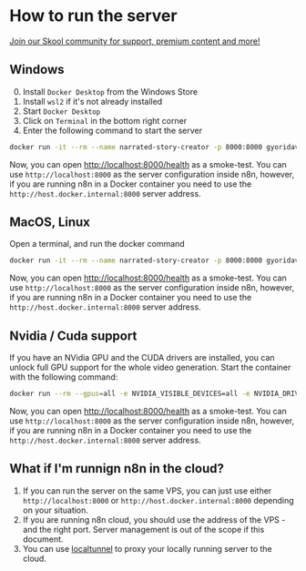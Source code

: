 # How to run the server

[Join our Skool community for support, premium content and more!](https://www.skool.com/ai-agents-az?gw9)

## Windows

0. Install `Docker Desktop` from the Windows Store
1. Install `wsl2` if it's not already installed
2. Start `Docker Desktop`
3. Click on `Terminal` in the bottom right corner
4. Enter the following command to start the server

```bash
docker run -it --rm --name narrated-story-creator -p 8000:8000 gyoridavid/narrated-story-creator:latest
```

Now, you can open [http://localhost:8000/health](http://localhost:8000/health) as a smoke-test.
You can use `http://localhost:8000` as the server configuration inside n8n, however, if you are running n8n in a Docker container you need to use the `http://host.docker.internal:8000` server address.

## MacOS, Linux

Open a terminal, and run the docker command

```bash
docker run -it --rm --name narrated-story-creator -p 8000:8000 gyoridavid/narrated-story-creator:latest
```

Now, you can open [http://localhost:8000/health](http://localhost:8000/health) as a smoke-test.
You can use `http://localhost:8000` as the server configuration inside n8n, however, if you are running n8n in a Docker container you need to use the `http://host.docker.internal:8000` server address.

## Nvidia / Cuda support

If you have an NVidia GPU and the CUDA drivers are installed, you can unlock full GPU support for the whole video generation.
Start the container with the following command:

```bash
docker run --rm --gpus=all -e NVIDIA_VISIBLE_DEVICES=all -e NVIDIA_DRIVER_CAPABILITIES=all -p 8000:8000 -it gyoridavid/narrated-story-creator:latest-cuda
```

Now, you can open [http://localhost:8000/health](http://localhost:8000/health) as a smoke-test.
You can use `http://localhost:8000` as the server configuration inside n8n, however, if you are running n8n in a Docker container you need to use the `http://host.docker.internal:8000` server address.

## What if I'm runnign n8n in the cloud?

1. If you can run the server on the same VPS, you can just use either `http://localhost:8000` or `http://host.docker.internal:8000` depending on your situation.
2. If you are running n8n cloud, you should use the address of the VPS - and the right port. Server management is out of the scope if this document.
3. You can use [localtunnel](https://theboroer.github.io/localtunnel-www/) to proxy your locally running server to the cloud.
